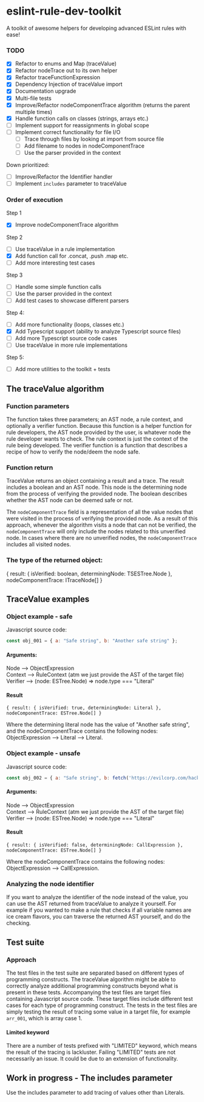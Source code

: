 # eslint-rule-dev-toolkit
A toolkit of awesome helpers for developing advanced ESLint rules with ease!

### TODO
- [X] Refactor to enums and Map (traceValue)
- [X] Refactor nodeTrace out to its own helper
- [X] Refactor traceFunctionExpression
- [X] Dependency Injection of traceValue import
- [X] Documentation upgrade
- [X] Multi-file tests
- [X] Improve/Refactor nodeComponentTrace algorithm (returns the parent multiple times)
- [X] Handle function calls on classes (strings, arrays etc.)
- [ ] Implement support for reassignments in global scope
- [ ] Implement correct functionality for file I/O
  - [ ] Trace through files by looking at import from source file  
  - [ ] Add filename to nodes in nodeComponentTrace
  - [ ] Use the parser provided in the context

Down prioritized:
- [ ] Improve/Refactor the Identifier handler
- [ ] Implement `includes` parameter to traceValue

### Order of execution
Step 1
- [X] Improve nodeComponentTrace algorithm

Step 2
- [ ] Use traceValue in a rule implementation
- [X] Add function call for .concat, .push .map etc.
- [ ] Add more interesting test cases

Step 3
- [ ] Handle some simple function calls
- [ ] Use the parser provided in the context
- [ ] Add test cases to showcase different parsers

Step 4:
- [ ] Add more functionality (loops, classes etc.)
- [X] Add Typescript support (ability to analyze Typescript source files)
- [ ] Add more Typescript source code cases
- [ ] Use traceValue in more rule implementations

Step 5:
- [ ] Add more utilities to the toolkit + tests

## The traceValue algorithm
### Function parameters
The function takes three parameters; an AST node, a rule context, and optionally a verifier function.
Because this function is a helper function for rule developers, the AST node provided by the user, is whatever node the rule developer wants to check.
The rule context is just the context of the rule being developed.
The verifier function is a function that describes a recipe of how to verify the node/deem the node safe.

### Function return
TraceValue returns an object containing a result and a trace. The result includes a boolean and an AST node.
This node is the determining node from the process of verifying the provided node.
The boolean describes whether the AST node can be deemed safe or not.

The `nodeComponentTrace` field is a representation of all the value nodes that were visited in the process of verifying the provided node.
As a result of this approach, whenever the algorithm visits a node that can not be verified, the `nodeComponentTrace` will only include the nodes related to this unverified node.
In cases where there are no unverified nodes, the `nodeComponentTrace` includes all visited nodes.

### The type of the returned object:
{ result: { isVerified: boolean, determiningNode: TSESTree.Node }, nodeComponentTrace: ITraceNode[] }

## TraceValue examples
### Object example - safe
Javascript source code:
```javascript
const obj_001 = { a: "Safe string", b: "Another safe string" };
```

#### Arguments:

Node --> ObjectExpression <br/>
Context --> RuleContext (atm we just provide the AST of the target file) <br/>
Verifier --> (node: ESTree.Node) => node.type === "Literal" <br/>

#### Result
`{ result: { isVerified: true, determiningNode: Literal }, nodeComponentTrace: ESTree.Node[] }`

Where the determining literal node has the value of "Another safe string", and the nodeComponentTrace contains the following nodes: <br/>
ObjectExpression --> Literal --> Literal.

### Object example - unsafe
Javascript source code:
```javascript
const obj_002 = { a: "Safe string", b: fetch('https://evilcorp.com/hacky-hacky') };
```

#### Arguments:

Node --> ObjectExpression <br/>
Context --> RuleContext (atm we just provide the AST of the target file) <br/>
Verifier --> (node: ESTree.Node) => node.type === "Literal" <br/>

#### Result
`{ result: { isVerified: false, determiningNode: CallExpression }, nodeComponentTrace: ESTree.Node[] }`

Where the nodeComponentTrace contains the following nodes: <br/>
ObjectExpression --> CallExpression.

### Analyzing the node identifier
If you want to analyze the identifier of the node instead of the value, you can use the AST returned from traceValue to analyze it yourself.
For example if you wanted to make a rule that checks if all variable names are ice cream flavors, you can traverse the returned AST yourself, and do the checking.

## Test suite
### Approach
The test files in the test suite are separated based on different types of programming constructs.
The traceValue algorithm might be able to correctly analyze additional programming constructs beyond what is present in these tests.
Accompanying the test files are target files containing Javascript source code.
These target files include different test cases for each type of programming construct.
The tests in the test files are simply testing the result of tracing some value in a target file, for example `arr_001`, which is array case 1.

#### Limited keyword
There are a number of tests prefixed with "LIMITED" keyword, which means the result of the tracing is lackluster.
Failing "LIMITED" tests are not necessarily an issue. It could be due to an extension of functionality.

## Work in progress - The includes parameter
Use the includes parameter to add tracing of values other than Literals.